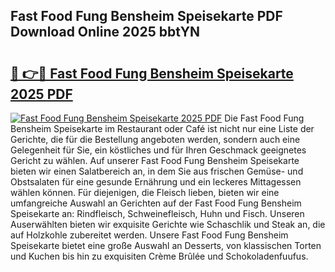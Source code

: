 ## Fast Food Fung Bensheim Speisekarte PDF Download Online 2025 bbtYN

# <h2><a href="http://gcc58r.nevu.top/?p=Fast+Food+Fung+Bensheim+Speisekarte">🔗 👉🔴 Fast Food Fung Bensheim Speisekarte 2025 PDF</a></h2>

[![Fast Food Fung Bensheim Speisekarte 2025 PDF](https://i.imgur.com/dBaPXMq.png)](http://gcc58r.nevu.top/?p=Fast+Food+Fung+Bensheim+Speisekarte)
Die Fast Food Fung Bensheim Speisekarte im Restaurant oder Café ist nicht nur eine Liste der Gerichte, die für die Bestellung angeboten werden, sondern auch eine Gelegenheit für Sie, ein köstliches und für Ihren Geschmack geeignetes Gericht zu wählen. Auf unserer Fast Food Fung Bensheim Speisekarte bieten wir einen Salatbereich an, in dem Sie aus frischen Gemüse- und Obstsalaten für eine gesunde Ernährung und ein leckeres Mittagessen wählen können. Für diejenigen, die Fleisch lieben, bieten wir eine umfangreiche Auswahl an Gerichten auf der Fast Food Fung Bensheim Speisekarte an: Rindfleisch, Schweinefleisch, Huhn und Fisch. Unseren Auserwählten bieten wir exquisite Gerichte wie Schaschlik und Steak an, die auf Holzkohle zubereitet werden. Unsere Fast Food Fung Bensheim Speisekarte bietet eine große Auswahl an Desserts, von klassischen Torten und Kuchen bis hin zu exquisiten Crème Brûlée und Schokoladenfuufus.
